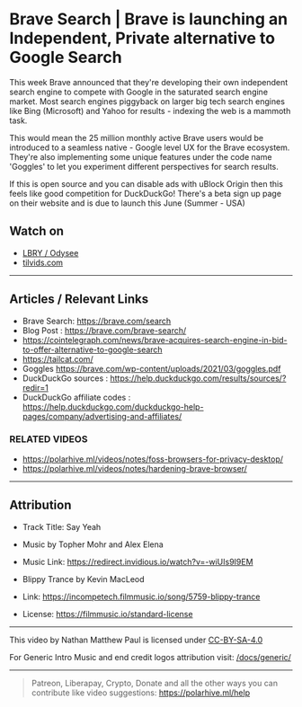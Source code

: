# Brave Search | Brave is launching an Independent, Private alternative to Google Search

This week Brave announced that they're developing their own independent search engine to compete with Google in the saturated search engine market. Most search engines piggyback on larger big tech search engines like Bing (Microsoft) and Yahoo for results - indexing the web is a mammoth task.

This would mean the 25 million monthly active Brave users would be introduced to a seamless native - Google level UX for the Brave ecosystem. They're also implementing some unique features under the code name 'Goggles' to let you experiment different perspectives for search results.

If this is open source and you can disable ads with uBlock Origin then this feels like good competition for DuckDuckGo! There's a beta sign up page on their website and is due to launch this June (Summer - USA)

## Watch on

- [LBRY / Odysee](https://odysee.com/@polarhive:e/brave-is-launching-an-independent-alternative-to-google-search:9)
- [tilvids.com](https://tilvids.com/videos/watch/6fb7f9e4-a3df-4164-8755-8962abbccf78)

---

## Articles / Relevant Links

- Brave Search: <https://brave.com/search>
- Blog Post : <https://brave.com/brave-search/>
- <https://cointelegraph.com/news/brave-acquires-search-engine-in-bid-to-offer-alternative-to-google-search>
- <https://tailcat.com/>
- Goggles <https://brave.com/wp-content/uploads/2021/03/goggles.pdf>
- DuckDuckGo sources : <https://help.duckduckgo.com/results/sources/?redir=1>
- DuckDuckGo affiliate codes : <https://help.duckduckgo.com/duckduckgo-help-pages/company/advertising-and-affiliates/>

### RELATED VIDEOS

- <https://polarhive.ml/videos/notes/foss-browsers-for-privacy-desktop/>
- <https://polarhive.ml/videos/notes/hardening-brave-browser/>

---

## Attribution

- Track Title: Say Yeah
- Music by Topher Mohr and Alex Elena
- Music Link: <https://redirect.invidious.io/watch?v=-wiUIs9I9EM>

- Blippy Trance by Kevin MacLeod
- Link: <https://incompetech.filmmusic.io/song/5759-blippy-trance>
- License: <https://filmmusic.io/standard-license>

---
This video by Nathan Matthew Paul is licensed under [CC-BY-SA-4.0](https://creativecommons.org/licenses/by-sa/4.0/)

For Generic Intro Music and end credit logos attribution visit: [/docs/generic/](https://codeberg.org/polarhive/videos/src/branch/main/docs/generic/)

---
> Patreon, Liberapay, Crypto, Donate and all the other ways you can contribute like video suggestions: <https://polarhive.ml/help>
